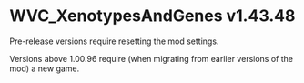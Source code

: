# WVC_XenotypesAndGenes v1.43.48
 
Pre-release versions require resetting the mod settings.

Versions above 1.00.96 require (when migrating from earlier versions of the mod) a new game.